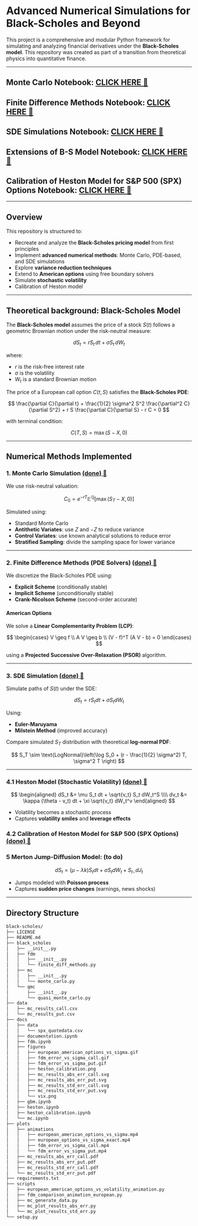 # Advanced Numerical Simulations for Black-Scholes and Beyond

This project is a comprehensive and modular Python framework for simulating and analyzing financial derivatives under the **Black-Scholes model**.
This repository was created as part of a transition from theoretical physics into quantitative finance.

---

## Monte Carlo Notebook: [CLICK HERE 🔗](./docs/mc.ipynb)
## Finite Difference Methods Notebook: [CLICK HERE 🔗](./docs/fdm.ipynb)
## SDE Simulations Notebook: [CLICK HERE 🔗](./docs/gbm.ipynb)
## Extensions of B-S Model Notebook: [CLICK HERE 🔗](./docs/heston.ipynb)
## Calibration of Heston Model for S&P 500 (SPX) Options Notebook: [CLICK HERE 🔗](./docs/heston_calibration.ipynb)

---

## Overview

This repository is structured to:
- Recreate and analyze the **Black-Scholes pricing model** from first principles
- Implement **advanced numerical methods**: Monte Carlo, PDE-based, and SDE simulations
- Explore **variance reduction techniques**
- Extend to **American options** using free boundary solvers
- Simulate **stochastic volatility**
- Calibration of Heston model

---

## Theoretical background: Black-Scholes Model

The **Black-Scholes model** assumes the price of a stock $S(t)$ follows a geometric Brownian motion under the risk-neutral measure:

$$
dS_t = r S_t \,dt + \sigma S_t \,dW_t
$$

where:
- $r$ is the risk-free interest rate
- $\sigma$ is the volatility
- $W_t$ is a standard Brownian motion

The price of a European call option $C(t, S)$ satisfies the **Black-Scholes PDE**:

$$
\frac{\partial C}{\partial t} + \frac{1}{2} \sigma^2 S^2 \frac{\partial^2 C}{\partial S^2} + r S \frac{\partial C}{\partial S} - r C = 0
$$

with terminal condition:

$$
C(T, S) = \max(S - X, 0)
$$

---

## Numerical Methods Implemented

### 1. Monte Carlo Simulation [(done) 🔗](./docs/mc.ipynb)

We use risk-neutral valuation:

$$
C_0 = e^{-rT} \mathbb{E}^\mathbb{Q}[\max(S_T - X, 0)]
$$

Simulated using:

- Standard Monte Carlo
- **Antithetic Variates**: use $Z$ and $-Z$ to reduce variance
- **Control Variates**: use known analytical solutions to reduce error
- **Stratified Sampling**: divide the sampling space for lower variance

---

### 2. Finite Difference Methods (PDE Solvers) [(done) 🔗](./docs/fdm.ipynb)

We discretize the Black-Scholes PDE using:

- **Explicit Scheme** (conditionally stable)
- **Implicit Scheme** (unconditionally stable)
- **Crank-Nicolson Scheme** (second-order accurate)

#### American Options
We solve a **Linear Complementarity Problem (LCP)**:

$$
\begin{cases}
V \geq f \\
A V \geq b \\
(V - f)^T (A V - b) = 0
\end{cases}
$$

using a **Projected Successive Over-Relaxation (PSOR)** algorithm.

---

### 3. SDE Simulation [(done) 🔗](./docs/gbm.ipynb)

Simulate paths of $S(t)$ under the SDE:

$$
dS_t = r S_t dt + \sigma S_t dW_t
$$

Using:

- **Euler-Maruyama**
- **Milstein Method** (improved accuracy)

Compare simulated $S_T$ distribution with theoretical **log-normal PDF**:

$$
S_T \sim \text{LogNormal}\left(\log S_0 + (r - \frac{1}{2} \sigma^2) T, \sigma^2 T \right)
$$

---

### 4.1 Heston Model (Stochastic Volatility) [(done) 🔗](./docs/heston.ipynb)

$$
\begin{aligned}
dS_t &= \mu S_t dt + \sqrt{v_t} S_t dW_t^S \\\\
dv_t &= \kappa (\theta - v_t) dt + \xi \sqrt{v_t} dW_t^v
\end{aligned}
$$

- Volatility becomes a stochastic process
- Captures **volatility smiles** and **leverage effects**

### 4.2 Calibration of Heston Model for S&P 500 (SPX Options) [(done) 🔗](./docs/heston_calibration.ipynb)


### 5 Merton Jump-Diffusion Model: (to do)

$$
dS_t = (\mu - \lambda k) S_t dt + \sigma S_t dW_t + S_{t-} dJ_t
$$

- Jumps modeled with **Poisson process**
- Captures **sudden price changes** (earnings, news shocks)

---

## Directory Structure

```bash
black-scholes/
├── LICENSE
├── README.md
├── black_scholes
│   ├── __init__.py
│   ├── fdm
│   │   ├── __init__.py
│   │   └── finite_diff_methods.py
│   ├── mc
│   │   ├── __init__.py
│   │   └── monte_carlo.py
│   └── qmc
│       ├── __init__.py
│       └── quasi_monte_carlo.py
├── data
│   ├── mc_results_call.csv
│   └── mc_results_put.csv
├── docs
│   ├── data
│   │   └── spx_quotedata.csv
│   ├── documentation.ipynb
│   ├── fdm.ipynb
│   ├── figures
│   │   ├── european_american_options_vs_sigma.gif
│   │   ├── fdm_error_vs_sigma_call.gif
│   │   ├── fdm_error_vs_sigma_put.gif
│   │   ├── heston_calibration.png
│   │   ├── mc_results_abs_err_call.svg
│   │   ├── mc_results_abs_err_put.svg
│   │   ├── mc_results_std_err_call.svg
│   │   ├── mc_results_std_err_put.svg
│   │   └── vix.png
│   ├── gbm.ipynb
│   ├── heston.ipynb
│   ├── heston_calibration.ipynb
│   └── mc.ipynb
├── plots
│   ├── animations
│   │   ├── european_american_options_vs_sigma.mp4
│   │   ├── european_options_vs_sigma_exact.mp4
│   │   ├── fdm_error_vs_sigma_call.mp4
│   │   └── fdm_error_vs_sigma_put.mp4
│   ├── mc_results_abs_err_call.pdf
│   ├── mc_results_abs_err_put.pdf
│   ├── mc_results_std_err_call.pdf
│   └── mc_results_std_err_put.pdf
├── requirements.txt
├── scripts
│   ├── european_american_options_vs_volatility_animation.py
│   ├── fdm_comparison_animation_european.py
│   ├── mc_generate_data.py
│   ├── mc_plot_results_abs_err.py
│   └── mc_plot_results_std_err.py
└── setup.py